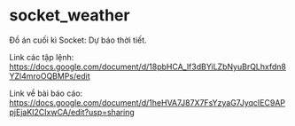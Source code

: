 # socket_weather
Đồ án cuối kì Socket: Dự báo thời tiết.

Link các tập lệnh: https://docs.google.com/document/d/18pbHCA_lf3dBYiLZbNyuBrQLhxfdn8YZl4mroOQBMPs/edit

Link về bài báo cáo: https://docs.google.com/document/d/1heHVA7J87X7FsYzyaG7JyqcIEC9APpjEjaKI2CIxwCA/edit?usp=sharing